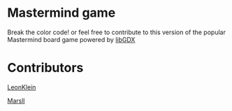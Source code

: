 # Mastermind game

Break the color code! or feel free to contribute to this version of the popular Mastermind board game powered by
[libGDX](https://libgdx.badlogicgames.com/)


# Contributors
[LeonKlein](https://github.com/LeonKlein)

[Marsll](https://github.com/Marsll)
